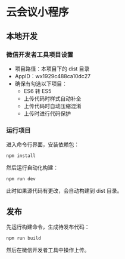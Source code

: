 # 云会议小程序

## 本地开发

### 微信开发者工具项目设置
- 项目路径：本项目下的 dist 目录
- AppID：wx1929c488ca10dc27
- 确保有勾选以下项目：
  - ES6 转 ES5
  - 上传代码时样式自动补全
  - 上传代码时自动压缩混淆
  - 上传时进行代码保护

### 运行项目

进入命令行界面，安装依赖包：

```
npm install
```

然后运行自动化构建：

```
npm run dev
```

此时如果源代码有更改，会自动构建到 dist 目录。

## 发布

先运行构建命令，生成待发布代码：

```
npm run build
```

然后在微信开发者工具中操作上传。

